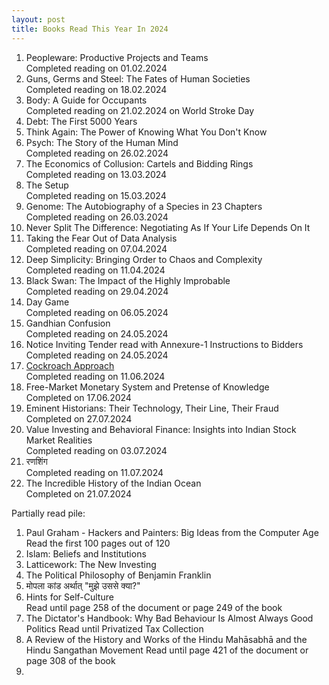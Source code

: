 ```yaml
---
layout: post
title: Books Read This Year In 2024
---
```

1. Peopleware: Productive Projects and Teams  
   Completed reading on 01.02.2024 
2. Guns, Germs and Steel: The Fates of Human Societies  
   Completed reading on 18.02.2024
3. Body: A Guide for Occupants  
   Completed reading on 21.02.2024 on World Stroke Day
4. Debt: The First 5000 Years
5. Think Again: The Power of Knowing What You Don't Know
6. Psych: The Story of the Human Mind  
   Completed reading on 26.02.2024
7. The Economics of Collusion: Cartels and Bidding Rings  
   Completed reading on 13.03.2024
8. The Setup  
   Completed reading on 15.03.2024
9. Genome: The Autobiography of a Species in 23 Chapters  
   Completed reading on 26.03.2024 
10. Never Split The Difference: Negotiating As If Your Life Depends On It
11. Taking the Fear Out of Data Analysis  
    Completed reading on 07.04.2024  
12. Deep Simplicity: Bringing Order to Chaos and Complexity    
    Completed reading on 11.04.2024
13. Black Swan: The Impact of the Highly Improbable     
    Completed reading on 29.04.2024       
14. Day Game    
    Completed reading on 06.05.2024    
15. Gandhian Confusion     
    Completed reading on 24.05.2024      
16. Notice Inviting Tender read with Annexure-1 Instructions to Bidders     
    Completed reading on 24.05.2024
17. [Cockroach Approach](https://mcusercontent.com/6750faf5c6091bc898da154ff/files/09f37701-711c-d16c-ea65-b8aab16203be/Cockroach_Approach_1_compressed.pdf)     
    Completed reading on 11.06.2024
18. Free-Market Monetary System and Pretense of Knowledge     
    Completed on 17.06.2024       
19. Eminent Historians: Their Technology, Their Line, Their Fraud    
    Completed on 27.07.2024
20. Value Investing and Behavioral Finance: Insights into Indian Stock Market Realities         
    Completed reading on 03.07.2024
21. रणशिंग        
    Completed reading on 11.07.2024
22. The Incredible History of the Indian Ocean    
    Completed on 21.07.2024     
    
Partially read pile:

1. Paul Graham - Hackers and Painters: Big Ideas from the Computer Age      
   Read the first 100 pages out of 120
2. Islam: Beliefs and Institutions
3. Latticework: The New Investing
4. The Political Philosophy of Benjamin Franklin
5. मोपला कांड अर्थात् "मुझे उससे क्या?"
6. Hints for Self-Culture    
   Read until page 258 of the document or page 249 of the book
8. The Dictator's Handbook: Why Bad Behaviour Is Almost Always Good Politics
   Read until Privatized Tax Collection
9. A Review of the History and Works of the Hindu Mahāsabhā and the Hindu Sangathan Movement
    Read until page 421 of the document or page 308 of the book
10. 

